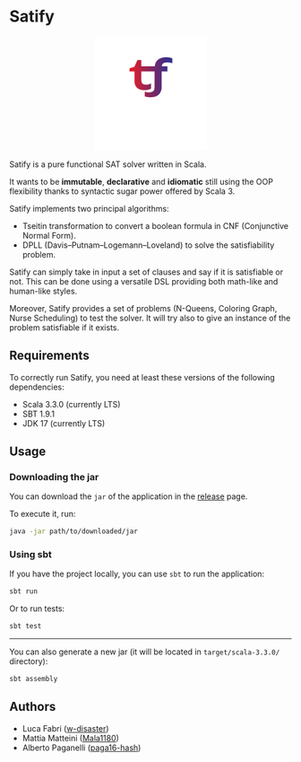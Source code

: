 # Satify

<p align="center">
<img src="src/main/resources/img/Satify_logo.png" style="width: 40%" alt="Satify logo"/>
</p>

Satify is a pure functional SAT solver written in Scala.

It wants to be **immutable**, **declarative** and **idiomatic**
still using the OOP flexibility thanks to syntactic sugar power offered by Scala 3.

Satify implements two principal algorithms:

- Tseitin transformation to convert a boolean formula in CNF (Conjunctive Normal Form).
- DPLL (Davis–Putnam–Logemann–Loveland) to solve the satisfiability problem.

Satify can simply take in input a set of clauses and say if it is satisfiable or not.
This can be done using a versatile DSL providing both math-like and human-like styles.

Moreover, Satify provides a set of problems (N-Queens, Coloring Graph, Nurse Scheduling) to test the solver.
It will try also to give an instance of the problem satisfiable if it exists.

## Requirements

To correctly run Satify, you need at least these versions of the following dependencies:

- Scala 3.3.0 (currently LTS)
- SBT 1.9.1
- JDK 17 (currently LTS)

## Usage

### Downloading the jar

You can download the `jar` of the application in the
[release](https://github.com/Mala1180/PPS-22-satify/releases) page.

To execute it, run:

```bash
java -jar path/to/downloaded/jar
```

### Using sbt

If you have the project locally, you can use `sbt` to run the application:

```bash
sbt run
```

Or to run tests:

```bash
sbt test
```

---
You can also generate a new jar (it will be located in `target/scala-3.3.0/` directory):

```bash
sbt assembly
```

## Authors

- Luca Fabri ([w-disaster](https://github.com/w-disaster))
- Mattia Matteini ([Mala1180](https://github.com/Mala1180))
- Alberto Paganelli ([paga16-hash](https://github.com/paga16-hash))
